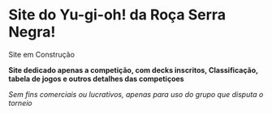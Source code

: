 # Site do Yu-gi-oh! da Roça Serra Negra!

Site em Construção 

**Site dedicado apenas a competição, com decks inscritos, Classificação, tabela de jogos e outros detalhes das competiçoes**

_Sem fins comerciais ou lucrativos, apenas para uso do grupo que disputa o torneio_
